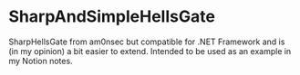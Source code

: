 # SharpAndSimpleHellsGate
SharpHellsGate from am0nsec but compatible for .NET Framework and is (in my opinion) a bit easier to extend. Intended to be used as an example in my Notion notes. 
